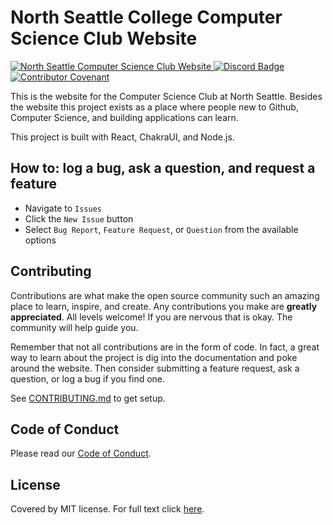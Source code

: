 # North Seattle College Computer Science Club Website

<div id="badges">
  <a href="https://northcs.org">
    <img src="https://img.shields.io/website?url=https%3A%2F%2Fnorthcs.org/" alt="North Seattle Computer Science Club Website"/>
  </a>
  <a href="https://discord.gg/PG2re4Zb4h">
    <img src="https://img.shields.io/discord/564559681339785228?label=discord&labelColor=5865F2&color=2C2F33
" alt="Discord Badge"/>
  </a>
  <a href="https://github.com/nsccs/club_website/blob/main/CODE_OF_CONDUCT.md">
    <img src="https://img.shields.io/badge/Contributor%20Covenant-2.1-4baaaa.svg" alt="Contributor Covenant"/>
  </a>
</div>

This is the website for the Computer Science Club at North Seattle. Besides the website this project exists as a place where people new to Github, Computer Science, and building applications can learn.

This project is built with React, ChakraUI, and Node.js.

## How to: log a bug, ask a question, and request a feature

-   Navigate to `Issues`
-   Click the `New Issue` button
-   Select `Bug Report`, `Feature Request`, or `Question` from the available options

## Contributing

Contributions are what make the open source community such an amazing place to learn, inspire, and create. Any contributions you make are **greatly appreciated**. All levels welcome! If you are nervous that is okay. The community will help guide you.

Remember that not all contributions are in the form of code. In fact, a great way to learn about the project is dig into the documentation and poke around the website. Then consider submitting a feature request, ask a question, or log a bug if you find one.

See [CONTRIBUTING.md](CONTRIBUTING.md) to get setup.

## Code of Conduct

Please read our [Code of Conduct](CODE_OF_CONDUCT.md).

## License

Covered by MIT license. For full text click [here](LICENSE).
